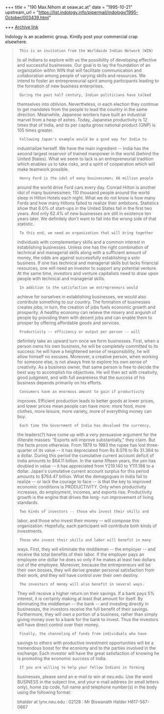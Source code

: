 +++
title = "190 Max.Nihom at oeaw.ac.at"
date = "1995-10-21"
upstream_url = "https://list.indology.info/pipermail/indology/1995-October/003439.html"

+++
[Archive link](https://list.indology.info/pipermail/indology/1995-October/003439.html)

Indology is an academic group. Kindly post your commercial crap elsewhere.


>	   This is an invitation from the Worldwide Indian Network (WIN) 
>	to all Indians to explore with us the possibility of developing 
>	effective and successful businesses.  Our goal is to lay the 
>	foundation of an organization within WIN that will facilitate 
>	communication and collaboration among people of varying skills 
>	and resources.  We intend to foster an entrepreneurial spirit 
>	among participants leading to the formation of new business 
>	enterprises.
>
>	   During the past half century, Indian politicians have talked 
>	themselves into oblivion.  Nevertheless, in each election they 
>	continue to get mandates from the people to lead the country in 
>	the same direction.  Meanwhile, Japanese workers have built an 
>	industrial marvel from a heap of ashes.  Today, Japanese 
>	productivity is 12 times that of India, and its per capita gross 
>	national product (GNP) is 105 times greater.
>
>	   Following Japan's example would be a good way for India to 
>	industrialize herself.  We have the main ingredient -- India has 
>	the second largest reservoir of trained manpower in the world 
>	(behind the United States).  What we seem to lack is an 
>	entrepreneurial tradition which enables us to take risks, and a 
>	spirit of cooperation which will make teamwork possible.
>
>	   Henry Ford is the idol of many businessmen; 66 million people 
>	around the world drive Ford cars every day.  Conrad Hilton is 
>	another idol of many businessmen; 110 thousand people around the 
>	world sleep in Hilton Hotels each night.  What we do not know is 
>	how many Fords and how many Hiltons failed to realize their 
>	ambitions.  Statistics show that 6.0% of start-ups in the United 
>	States fail in the first two years.  And only 62.4% of new 
>	businesses are still in existence ten years later.  We 
>	definitely don't want to fall into the wrong side of that 
>	statistic.
>
>	   To this end, we need an organization that will bring together 
>	individuals with complementary skills and a common interest in 
>	establishing businesses.  Unless one has the right combination 
>	of technical and managerial skills along with a sufficient 
>	amount of money, the odds are against successfully establishing 
>	a solo business.  If one has technical and managerial skills but 
>	lacks financial resources, one will need an investor to support 
>	any potential venture.  At the same time, investors and venture 
>	capitalists need to draw upon people with technical and 
>	managerial skills.
>
>	   In addition to the satisfaction we entrepreneurs would 
>	achieve for ourselves in establishing businesses, we would also 
>	contribute something to our country.  The formation of 
>	businesses creates jobs; in turn, the creation of jobs fuels 
>	economic growth and prosperity.  A healthy economy can relieve 
>	the misery and anguish of people by providing them with decent 
>	jobs and can enable them to prosper by offering affordable goods 
>	and services.
>
>	   Productivity -- efficiency or output per person -- will 
>	definitely take an upward turn once we form businesses.  First, 
>	when a person owns his own business, he will be completely 
>	committed to its success: he will have a heightened sense of 
>	responsibility, he will allow himself no excuses.  Moreover, a 
>	creative person, when working for someone else, is not always 
>	free to explore his own sense of creativity.  As a business 
>	owner, that same person is free to decide the best way to 
>	accomplish his objectives.  He will then act with creativity, 
>	good judgment, and with full awareness that the success of his 
>	business depends primarily on his efforts.
>
>	   Consumers have an enormous amount to gain if productivity 
>	improves.  Efficient production leads to better goods at lower 
>	prices, and lower prices mean people can have more: more food, 
>	more clothes, more leisure, more variety, more of everything 
>	money can buy.
>
>	   Each time the Government of India has devalued the currency, 
>	the leaders(?) have come up with a very persuasive argument for 
>	the illiterate masses: "Exports will improve substantially," 
>	they claim.  But the facts prove otherwise.  From 1979 to 1993 
>	the rupee has lost three-quarter of its value -- it has 
>	depreciated from Rs 8.076 to Rs 31.364 to a dollar.  During this 
>	period the cumulative current account deficit of India amounts 
>	to $64.11 billion.  In the same fifteen years, the yen has 
>	doubled in value -- it has appreciated from Y219.140 to Y111.198 
>	to a dollar.  Japan's cumulative current account surplus for 
>	this period amounts to $764.47 billion.  What the demagogues in 
>	India fail to realize -- or lack the courage to face -- is that 
>	the key to improved economic conditions is PRODUCTIVITY.  Only 
>	when productivity increases, do employment, incomes, and exports 
>	rise.  Productivity growth is the engine that drives the long-
>	run improvement of living standards.
>
>	   Two kinds of investors -- those who invest their skills and 
>	labor, and those who invest their money -- will compose this 
>	organization.  Hopefully, each participant will contribute both 
>	kinds of investments.
>
>	   Those who invest their skills and labor will benefit in many 
>	ways.  First, they will eliminate the middleman -- the employer 
>	-- and receive the total benefits of their labor.  If the 
>	employer pays an employee one dollar he does so only if he makes 
>	at least two dollars out of the employee.  Moreover, because the 
>	entrepreneurs will be their own bosses, they will derive greater 
>	personal satisfaction from their work, and they will have 
>	control over their own destiny.
>
>	   The investors of money will also benefit in several ways.  
>	They will receive a higher return on their savings.  If a bank 
>	pays 5% interest, it is certainly making at least that amount 
>	for itself.  By eliminating the middleman -- the bank -- and 
>	investing directly in businesses, the investors receive the full 
>	benefit of their savings.  Furthermore, they will own a portion 
>	of a business, rather than simply giving money over to a bank 
>	for the bank to invest.  Thus the investors will have direct 
>	control over their money.
>
>	   Finally, the channeling of funds from individuals who have 
>	savings to others with productive investment opportunities will 
>	be a tremendous boost for the economy and to the parties 
>	involved in the exchange.  Each investor will have the great 
>	satisfaction of knowing he is promoting the economic success of 
>	India.
>
>	   If you are willing to help your fellow Indians in forming 
>	businesses, please send an e-mail to win at neu.edu.  Use the word 
>	BUSINESS in the subject line, and your e-mail address (in small 
>	letters only), home zip code, full name and telephone number(s) 
>	in the body using the following format:
>
>	bhalder at lynx.neu.edu : 02128 : Mr Biswanath Halder H617-567-0667
> 
>
>






